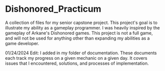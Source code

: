 # Dishonored_Practicum
A collection of files for my senior capstone project.
This project's goal is to illustrate my ability as a gameplay programmer.
I was heavily inspired by the gameplay of Arkane's Dishonored games.
This project is not a full game, and will not be used for anything other than expanding my abilities as a game developer.

01/24/2024 Edit:
I added in my folder of documentation.
These documents each track my progress on a given mechanic on a given day.
It covers issues that I encountered, solutions, and processes of implementation.
